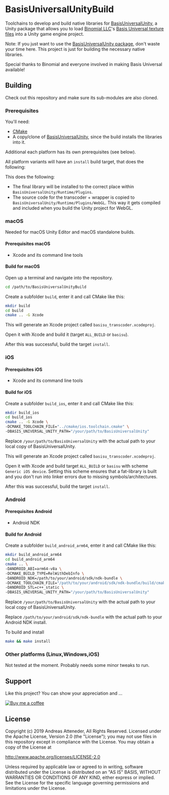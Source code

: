 # BasisUniversalUnityBuild

Toolchains to develop and build native libraries for [BasisUniversalUnity](https://github.com/atteneder/BasisUniversalUnity), a Unity package that allows you to load [Binomial LLC](http://www.binomial.info)'s [Basis Universal texture files](https://github.com/BinomialLLC/basis_universal) into a Unity game engine project.

Note: If you just want to use the [BasisUniversalUnity package](https://github.com/atteneder/BasisUniversalUnity), don't waste your time here. This project is just for building the necessary native libraries.

Special thanks to Binomial and everyone involved in making Basis Universal available!

## Building

Check out this repository and make sure its sub-modules are also cloned.

### Prerequisites

You'll need:

- [CMake](https://cmake.org)
- A copy/clone of [BasisUniversalUnity](https://github.com/atteneder/BasisUniversalUnity), since the build installs the libraries into it.

Additional each platform has its own prerequisites (see below).

All platform variants will have an `install` build target, that does the following:

This does the following:

- The final library will be installed to the correct place within `BasisUniversalUnity/Runtime/Plugins`.
- The source code for the transcoder + wrapper is copied to `BasisUniversalUnity/Runtime/Plugins/WebGL`. This way it gets compiled and included when you build the Unity project for WebGL.

### macOS

Needed for macOS Unity Editor and macOS standalone builds.

#### Prerequisites macOS

- Xcode and its command line tools

#### Build for macOS

Open up a terminal and navigate into the repository.

```bash
cd /path/to/BasisUniversalUnityBuild
```

Create a subfolder `build`, enter it and call CMake like this:

```bash
mkdir build
cd build
cmake .. -G Xcode
```

This will generate an Xcode project called `basisu_transcoder.xcodeproj`.

Open it with Xcode and build it (target `ALL_BUILD` or `basisu`).

After this was successful, build the target `install`.

### iOS

#### Prerequisites iOS

- Xcode and its command line tools

#### Build for iOS

Create a subfolder `build_ios`, enter it and call CMake like this:

```bash
mkdir build_ios
cd build_ios
cmake .. -G Xcode \
-DCMAKE_TOOLCHAIN_FILE="../cmake/ios.toolchain.cmake" \
-DBASIS_UNIVERSAL_UNITY_PATH="/your/path/to/BasisUniversalUnity"
```

Replace `/your/path/to/BasisUniversalUnity` with the actual path to your local copy of BasisUniversalUnity.

This will generate an Xcode project called `basisu_transcoder.xcodeproj`.

Open it with Xcode and build target `ALL_BUILD` or `basisu` with scheme `Generic iOS device`. Setting this scheme ensures that a fat-library is built and you don't run into linker errors due to missing symbols/architectures.

After this was successful, build the target `install`.

### Android

#### Prerequisites Android

- Android NDK

#### Build for Android

Create a subfolder `build_android_arm64`, enter it and call CMake like this:

```bash
mkdir build_android_arm64
cd build_android_arm64
cmake .. \
-DANDROID_ABI=arm64-v8a \
-DCMAKE_BUILD_TYPE=RelWithDebInfo \
-DANDROID_NDK=/path/to/your/android/sdk/ndk-bundle \
-DCMAKE_TOOLCHAIN_FILE="/path/to/your/android/sdk/ndk-bundle/build/cmake/android.toolchain.cmake" \
-DANDROID_STL=c++_static \
-DBASIS_UNIVERSAL_UNITY_PATH="/your/path/to/BasisUniversalUnity"
```

Replace `/your/path/to/BasisUniversalUnity` with the actual path to your local copy of BasisUniversalUnity.

Replace `/path/to/your/android/sdk/ndk-bundle` with the actual path to your Android NDK install.

To build and install

```bash
make && make install
```

### Other platforms (Linux,Windows,iOS)

Not tested at the moment. Probably needs some minor tweaks to run.

## Support

Like this project? You can show your appreciation and ...

[![Buy me a coffee](https://az743702.vo.msecnd.net/cdn/kofi1.png?v=0)](https://ko-fi.com/C0C3BW7G)

## License

Copyright (c) 2019 Andreas Atteneder, All Rights Reserved.
Licensed under the Apache License, Version 2.0 (the "License");
you may not use files in this repository except in compliance with the License.
You may obtain a copy of the License at

   <http://www.apache.org/licenses/LICENSE-2.0>

Unless required by applicable law or agreed to in writing, software
distributed under the License is distributed on an "AS IS" BASIS,
WITHOUT WARRANTIES OR CONDITIONS OF ANY KIND, either express or implied.
See the License for the specific language governing permissions and
limitations under the License.
